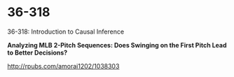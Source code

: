 # 36-318
36-318: Introduction to Causal Inference

**Analyzing MLB 2-Pitch Sequences: Does Swinging on the First Pitch Lead to Better Decisions?**

http://rpubs.com/amorai1202/1038303

